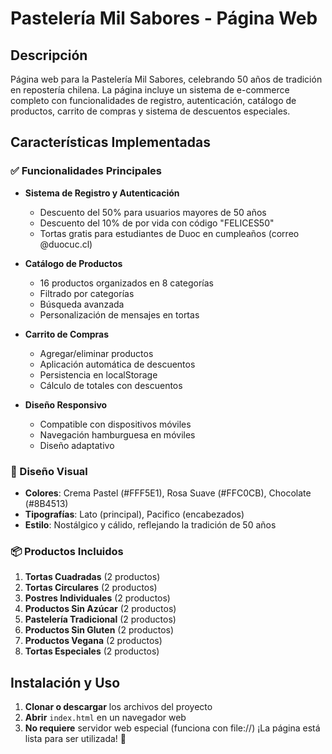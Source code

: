 # Pastelería Mil Sabores - Página Web

## Descripción
Página web para la Pastelería Mil Sabores, celebrando 50 años de tradición en repostería chilena. La página incluye un sistema de e-commerce completo con funcionalidades de registro, autenticación, catálogo de productos, carrito de compras y sistema de descuentos especiales.

## Características Implementadas

### ✅ Funcionalidades Principales
- **Sistema de Registro y Autenticación**
  - Descuento del 50% para usuarios mayores de 50 años
  - Descuento del 10% de por vida con código "FELICES50"
  - Tortas gratis para estudiantes de Duoc en cumpleaños (correo @duocuc.cl)

- **Catálogo de Productos**
  - 16 productos organizados en 8 categorías
  - Filtrado por categorías
  - Búsqueda avanzada
  - Personalización de mensajes en tortas

- **Carrito de Compras**
  - Agregar/eliminar productos
  - Aplicación automática de descuentos
  - Persistencia en localStorage
  - Cálculo de totales con descuentos

- **Diseño Responsivo**
  - Compatible con dispositivos móviles
  - Navegación hamburguesa en móviles
  - Diseño adaptativo

### 🎨 Diseño Visual
- **Colores**: Crema Pastel (#FFF5E1), Rosa Suave (#FFC0CB), Chocolate (#8B4513)
- **Tipografías**: Lato (principal), Pacifico (encabezados)
- **Estilo**: Nostálgico y cálido, reflejando la tradición de 50 años

### 📦 Productos Incluidos
1. **Tortas Cuadradas** (2 productos)
2. **Tortas Circulares** (2 productos)
3. **Postres Individuales** (2 productos)
4. **Productos Sin Azúcar** (2 productos)
5. **Pastelería Tradicional** (2 productos)
6. **Productos Sin Gluten** (2 productos)
7. **Productos Vegana** (2 productos)
8. **Tortas Especiales** (2 productos)

## Instalación y Uso

1. **Clonar o descargar** los archivos del proyecto
2. **Abrir** `index.html` en un navegador web
3. **No requiere** servidor web especial (funciona con file://)
¡La página está lista para ser utilizada! 🍰
